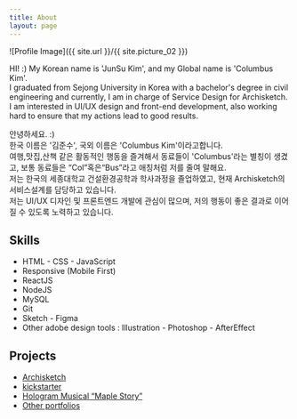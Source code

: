 ```yaml
---
title: About
layout: page
---
```

![Profile Image]({{ site.url }}/{{ site.picture_02 }})

<p>HI! :) My Korean name is 'JunSu Kim', and my Global name is 'Columbus Kim'.<br />
I graduated from Sejong University in Korea with a bachelor's degree in civil engineering and currently, I am in charge of Service Design for Archisketch.<br />
I am interested in UI/UX design and front-end development, also working hard to ensure that my actions lead to good results.</p>

<p>안녕하세요. :) <br />
한국 이름은 '김준수', 국외 이름은 'Columbus Kim'이라고합니다.<br />
여행,맛집,산책 같은 활동적인 행동을 즐겨해서 동료들이 'Columbus'라는 별칭이 생겼고, 보통 동료들은 “Col”혹은“Bus”라고 애칭처럼 저를 줄여 말해요.<br />
저는 한국의 세종대학교 건설환경공학과 학사과정을 졸업하였고, 현재 Archisketch의 서비스설계를 담당하고 있습니다.<br />
저는 UI/UX 디자인 및 프론트엔드 개발에 관심이 많으며, 저의 행동이 좋은 결과로 이어질 수 있도록 노력하고 있습니다.</p>

<h2>Skills</h2>

<ul class="skill-list">
	<li>HTML - CSS - JavaScript</li>
	<li>Responsive (Mobile First)</li>
	<li>ReactJS</li>
	<li>NodeJS</li>
	<li>MySQL</li>
	<li>Git</li>
	<li>Sketch - Figma</li>
	<li>Other adobe design tools : Illustration - Photoshop - AfterEffect</li>
</ul>

<h2>Projects</h2>

<ul>
	<li><a href="https://www.archisketch.com/">Archisketch</a></li>
	<li><a href="https://kck.st/2yvzeb7">kickstarter</a></li>
	<li><a href="https://vimeo.com/194913071">Hologram Musical “Maple Story”</a></li>
	<li><a href="https://www.behance.net/kimjunsoo">Other portfolios</a></li>
</ul>
